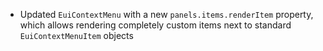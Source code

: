 - Updated `EuiContextMenu` with a new `panels.items.renderItem` property, which allows rendering completely custom items next to standard `EuiContextMenuItem` objects

